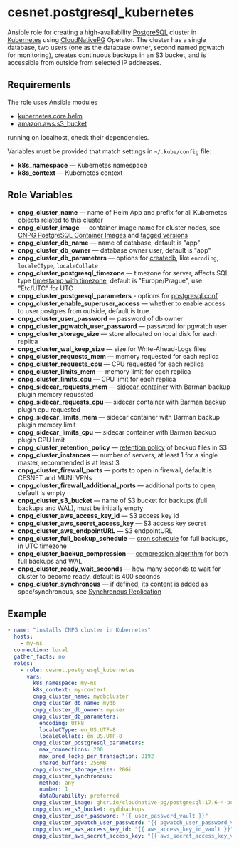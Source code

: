 # cesnet.postgresql_kubernetes

Ansible role for creating a high-availability [PostgreSQL](https://www.postgresql.org/) cluster in [Kubernetes](https://kubernetes.io/)
using [CloudNativePG](https://cloudnative-pg.io/documentation/current/) Operator.
The cluster has a single database, two users (one as the database owner, second named pgwatch for monitoring),
creates continuous backups in an S3 bucket, and is accessible from outside from selected IP addresses.

Requirements
------------

The role uses Ansible modules
- [kubernetes.core.helm](https://docs.ansible.com/ansible/latest/collections/kubernetes/core/helm_module.html)
- [amazon.aws.s3_bucket](https://docs.ansible.com/ansible/latest/collections/amazon/aws/s3_bucket_module.html)

running on localhost, check their dependencies.

Variables must be provided that match settings in ```~/.kube/config``` file:
- **k8s_namespace** — Kubernetes namespace
- **k8s_context** — Kubernetes context

Role Variables
--------------
- **cnpg_cluster_name** — name of Helm App and prefix for all Kubernetes objects related to this cluster  
- **cnpg_cluster_image** — container image name for cluster nodes, see [CNPG PostgreSQL Container Images](https://github.com/cloudnative-pg/postgres-containers/pkgs/container/postgresql) and [tagged versions](https://github.com/cloudnative-pg/postgres-containers/pkgs/container/postgresql/versions?filters%5Bversion_type%5D=tagged)
- **cnpg_cluster_db_name** — name of database, default is "app"
- **cnpg_cluster_db_owner** — database owner user, default is "app"
- **cnpg_cluster_db_parameters** — options for [createdb](https://www.postgresql.org/docs/current/app-createdb.html#id-1.9.4.4.6), like ```encoding```, ```localeCType```, ```localeCollate```
- **cnpg_cluster_postgresql_timezone** — timezone for server, affects SQL type [timestamp with timezone](https://www.postgresql.org/docs/current/datatype-datetime.html#DATATYPE-TIMEZONES), default is "Europe/Prague", use "Etc/UTC" for UTC
- **cnpg_cluster_postgresql_parameters** - options for [postgresql.conf](https://cloudnative-pg.io/documentation/1.26/postgresql_conf/#the-postgresql-section)
- **cnpg_cluster_enable_superuser_access** — whether to enable access to user postgres from outside, default is true 
- **cnpg_cluster_user_password** — password of db owner
- **cnpg_cluster_pgwatch_user_password** — password for pgwatch user
- **cnpg_cluster_storage_size** — store allocated on local disk for each replica
- **cnpg_cluster_wal_keep_size** — size for Write-Ahead-Logs files
- **cnpg_cluster_requests_mem** — memory requested for each replica
- **cnpg_cluster_requests_cpu** — CPU requested for each replica
- **cnpg_cluster_limits_mem** — memory limit for each replica
- **cnpg_cluster_limits_cpu** —  CPU limit for each replica
- **cnpg_sidecar_requests_mem** — [sidecar container](https://cloudnative-pg.io/plugin-barman-cloud/docs/usage/#configuring-the-plugin-instance-sidecar) with Barman backup plugin memory requested
- **cnpg_sidecar_requests_cpu** — sidecar container with Barman backup plugin cpu requested
- **cnpg_sidecar_limits_mem** — sidecar container with Barman backup plugin memory limit 
- **cnpg_sidecar_limits_cpu** — sidecar container with Barman backup plugin CPU limit
- **cnpg_cluster_retention_policy** — [retention policy](https://cloudnative-pg.io/plugin-barman-cloud/docs/retention/) of backup files in S3
- **cnpg_cluster_instances** — number of servers, at least 1 for a single master, recommended is at least 3
- **cnpg_cluster_firewall_ports** — ports to open in firewall, default is CESNET and MUNI VPNs
- **cnpg_cluster_firewall_additional_ports** — additional ports to open, default is empty 
- **cnpg_cluster_s3_bucket** — name of S3 bucket for backups (full backups and WAL), must be initially empty
- **cnpg_cluster_aws_access_key_id** — S3 access key id
- **cnpg_cluster_aws_secret_access_key** — S3 access key secret
- **cnpg_cluster_aws_endpointURL** — S3 endpointURL
- **cnpg_cluster_full_backup_schedule** — [cron schedule](https://pkg.go.dev/github.com/robfig/cron#hdr-CRON_Expression_Format) for full backups, in UTC timezone
- **cnpg_cluster_backup_compression** — [compression algorithm](https://cloudnative-pg.io/plugin-barman-cloud/docs/compression/) for both full backups and WAL
- **cnpg_cluster_ready_wait_seconds** — how many seconds to wait for cluster to become ready, default is 400 seconds
- **cnpg_cluster_synchronous** — if defined, its content is added as spec/synchronous, see [Synchronous Replication](https://cloudnative-pg.io/documentation/1.26/replication/#synchronous-replication) 

Example
-------
```yaml
- name: "installs CNPG cluster in Kubernetes"
  hosts:
    - my-ns
  connection: local
  gather_facts: no
  roles:
    - role: cesnet.postgresql_kubernetes
      vars:
        k8s_namespace: my-ns
        k8s_context: my-context
        cnpg_cluster_name: mydbcluster
        cnpg_cluster_db_name: mydb
        cnpg_cluster_db_owner: myuser
        cnpg_cluster_db_parameters:
          encoding: UTF8
          localeCType: en_US.UTF-8
          localeCollate: en_US.UTF-8
        cnpg_cluster_postgresql_parameters:
          max_connections: 200
          max_pred_locks_per_transaction: 8192
          shared_buffers: 256MB
        cnpg_cluster_storage_size: 20Gi
        cnpg_cluster_synchronous:
          method: any
          number: 1
          dataDurability: preferred
        cnpg_cluster_image: ghcr.io/cloudnative-pg/postgresql:17.6-4-bookworm
        cnpg_cluster_s3_bucket: mydbbackups
        cnpg_cluster_user_password: "{{ user_password_vault }}"
        cnpg_cluster_pgwatch_user_password: "{{ pgwatch_user_password_vault }}"
        cnpg_cluster_aws_access_key_id: "{{ aws_access_key_id_vault }}"
        cnpg_cluster_aws_secret_access_key: "{{ aws_secret_access_key_vault }}"
```